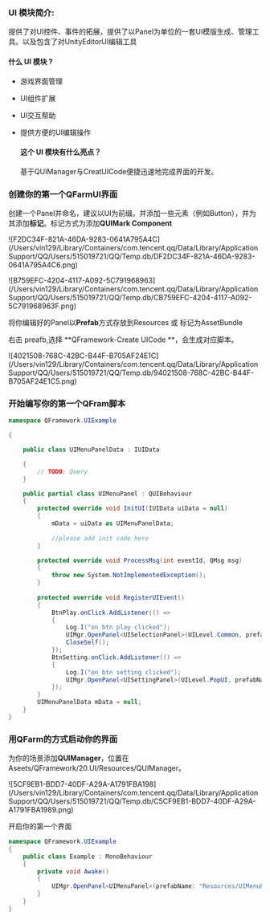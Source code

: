### UI 模块简介:

提供了对UI控件、事件的拓展，提供了以Panel为单位的一套UI模版生成、管理工具。以及包含了对UnityEditorUI编辑工具

#### 什么 UI 模块 ?

* 游戏界面管理

* UI组件扩展

* UI交互帮助

* 提供方便的UI编辑操作


  #### 这个 UI 模块有什么亮点？

  基于QUIManager与CreatUICode便捷迅速地完成界面的开发。

### 创建你的第一个QFarmUI界面

创建一个Panel并命名，建议以UI为前缀。并添加一些元素（例如Button），并为其添加**标记**。标记方式为添加**QUIMark Component**

![F2DC34F-821A-46DA-9283-0641A795A4C](/Users/vin129/Library/Containers/com.tencent.qq/Data/Library/Application Support/QQ/Users/515019721/QQ/Temp.db/DF2DC34F-821A-46DA-9283-0641A795A4C6.png)

![B759EFC-4204-4117-A092-5C791968963](/Users/vin129/Library/Containers/com.tencent.qq/Data/Library/Application Support/QQ/Users/515019721/QQ/Temp.db/CB759EFC-4204-4117-A092-5C791968963F.png)

将你编辑好的Panel以**Prefab**方式存放到Resources 或 标记为AssetBundle

右击 preafb,选择 **QFramework-Create UICode **，会生成对应脚本。

![4021508-768C-42BC-B44F-B705AF24E1C](/Users/vin129/Library/Containers/com.tencent.qq/Data/Library/Application Support/QQ/Users/515019721/QQ/Temp.db/94021508-768C-42BC-B44F-B705AF24E1C5.png)

### 开始编写你的第一个QFram脚本

``` csharp
namespace QFramework.UIExample

{

    public class UIMenuPanelData : IUIData

    {
        // TODO: Query
    }

    public partial class UIMenuPanel : QUIBehaviour
    {
        protected override void InitUI(IUIData uiData = null)
        {
            mData = uiData as UIMenuPanelData;
            
            //please add init code here
        }

        protected override void ProcessMsg(int eventId, QMsg msg)
        {
            throw new System.NotImplementedException();
        }
        
        protected override void RegisterUIEvent()
        {
            BtnPlay.onClick.AddListener(() =>
            {
                Log.I("on btn play clicked");
                UIMgr.OpenPanel<UISelectionPanel>(UILevel.Common, prefabName: "Resources/UISectionPanel");
                CloseSelf();
            });
            BtnSetting.onClick.AddListener(() =>
            {
                Log.I("on btn setting clicked");
                UIMgr.OpenPanel<UISettingPanel>(UILevel.PopUI, prefabName: "Resources/UISettingPanel");
            });
        }   
        UIMenuPanelData mData = null;
    }
}

```

### 用QFarm的方式启动你的界面

为你的场景添加**QUIManager**，位置在 Aseets/QFramework/20.UI/Resources/QUIManager。

![5CF9EB1-BDD7-40DF-A29A-A1791FBA198](/Users/vin129/Library/Containers/com.tencent.qq/Data/Library/Application Support/QQ/Users/515019721/QQ/Temp.db/C5CF9EB1-BDD7-40DF-A29A-A1791FBA1989.png)



开启你的第一个界面

```csharp
namespace QFramework.UIExample
{
	public class Example : MonoBehaviour
	{
		private void Awake()
		{
            UIMgr.OpenPanel<UIMenuPanel>(prefabName: "Resources/UIMenuPanel");
		}
	}
}
```

